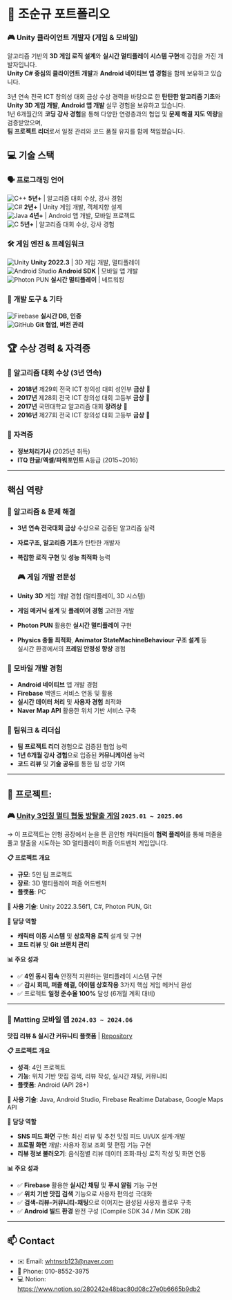 # 👋 조순규 포트폴리오

### 🎮 Unity 클라이언트 개발자 (게임 & 모바일)

알고리즘 기반의 **3D 게임 로직 설계**와 **실시간 멀티플레이 시스템 구현**에 강점을 가진 개발자입니다.  
**Unity C# 중심의 클라이언트 개발**과 **Android 네이티브 앱 경험**을 함께 보유하고 있습니다.  

3년 연속 전국 ICT 창의성 대회 금상 수상 경력을 바탕으로 한 **탄탄한 알고리즘 기초**와  
**Unity 3D 게임 개발**, **Android 앱 개발** 실무 경험을 보유하고 있습니다.  
1년 6개월간의 **코딩 강사 경험**을 통해 다양한 연령층과의 협업 및 **문제 해결 지도 역량**을 검증받았으며,  
**팀 프로젝트 리더**로서 일정 관리와 코드 품질 유지를 함께 책임졌습니다.

## 💻 기술 스택  


### 🗣️ **프로그래밍 언어**
![C++](https://img.shields.io/badge/C++-00599C?style=flat&logo=c%2B%2B&logoColor=white) **5년+** | 알고리즘 대회 수상, 강사 경험  
![C#](https://img.shields.io/badge/C%23-239120?style=flat-square&logo=c-sharp&logoColor=white) **2년+** | Unity 게임 개발, 객체지향 설계  
![Java](https://img.shields.io/badge/Java-007396?style=flat&logo=java&logoColor=white) **4년+** | Android 앱 개발, 모바일 프로젝트  
![C](https://img.shields.io/badge/C-A8B9CC?style=flat&logo=c&logoColor=white) **5년+** | 알고리즘 대회 수상, 강사 경험  

### 🛠️ **게임 엔진 & 프레임워크**
![Unity](https://img.shields.io/badge/Unity-000000?style=flat&logo=unity&logoColor=white) **Unity 2022.3** | 3D 게임 개발, 멀티플레이  
![Android Studio](https://img.shields.io/badge/Android%20Studio-3DDC84?style=flat&logo=android-studio&logoColor=white) **Android SDK** | 모바일 앱 개발  
![Photon PUN](https://img.shields.io/badge/Photon%20PUN-0082C9?style=flat&logo=data-transfer&logoColor=white) **실시간 멀티플레이** | 네트워킹  

### 🔧 **개발 도구 & 기타**
![Firebase](https://img.shields.io/badge/Firebase-FFCA28?style=flat&logo=firebase&logoColor=white) **실시간 DB, 인증**  
![GitHub](https://img.shields.io/badge/GitHub-181717?style=flat&logo=github&logoColor=white) **Git 협업, 버전 관리**  



## 🏆 **수상 경력 & 자격증**

### 🥇 **알고리즘 대회 수상** (3년 연속)
- **2018년** 제29회 전국 ICT 창의성 대회 성인부 **금상** 🥇
- **2017년** 제28회 전국 ICT 창의성 대회 고등부 **금상** 🥇  
- **2017년** 국민대학교 알고리즘 대회 **장려상** 🥉
- **2016년** 제27회 전국 ICT 창의성 대회 고등부 **금상** 🥇

### 📜 **자격증**
- **정보처리기사** (2025년 취득)
- **ITQ 한글/엑셀/파워포인트** A등급 (2015~2016)

---

## 핵심 역량   

### 🧠 **알고리즘 & 문제 해결**
- **3년 연속 전국대회 금상** 수상으로 검증된 알고리즘 실력
- **자료구조, 알고리즘 기초**가 탄탄한 개발자
- **복잡한 로직 구현** 및 **성능 최적화** 능력

  ### 🎮 **게임 개발 전문성**
- **Unity 3D** 게임 개발 경험 (멀티플레이, 3D 시스템)
- **게임 메커닉 설계** 및 **플레이어 경험** 고려한 개발
- **Photon PUN** 활용한 **실시간 멀티플레이** 구현
- **Physics 충돌 최적화**, **Animator StateMachineBehaviour 구조 설계** 등  
  실시간 환경에서의 **프레임 안정성 향상** 경험  

### 📱 **모바일 개발 경험**
- **Android 네이티브** 앱 개발 경험
- **Firebase** 백엔드 서비스 연동 및 활용
- **실시간 데이터 처리** 및 **사용자 경험** 최적화
- **Naver Map API** 활용한 위치 기반 서비스 구축  

### 👥 **팀워크 & 리더십**
- **팀 프로젝트 리더** 경험으로 검증된 협업 능력
- **1년 6개월 강사 경험**으로 입증된 **커뮤니케이션** 능력
- **코드 리뷰** 및 **기술 공유**를 통한 팀 성장 기여

--- 

## 🚀 **프로젝트**:  

### 🎮 [Unity 3인칭 멀티 협동 방탈출 게임](https://github.com/whtnsrb123/capstone-2025-17)  `2025.01 ~ 2025.06`
  → 이 프로젝트는 인형 공장에서 눈을 뜬 곰인형 캐릭터들이 **협력 플레이**를 통해 퍼즐을 풀고 탈출을 시도하는 3D 멀티플레이 퍼즐 어드벤처 게임입니다.  

**📋 프로젝트 개요**
- **규모**: 5인 팀 프로젝트
- **장르**: 3D 멀티플레이 퍼즐 어드벤처
- **플랫폼**: PC

**🔧 사용 기술**: Unity 2022.3.56f1, C#, Photon PUN, Git

**👤 담당 역할**
- **캐릭터 이동 시스템** 및 **상호작용 로직** 설계 및 구현
- **코드 리뷰** 및 **Git 브랜치 관리**

**📊 주요 성과**
- ✅ **4인 동시 접속** 안정적 지원하는 멀티플레이 시스템 구현
- ✅ **감시 회피, 퍼즐 해결, 아이템 상호작용** 3가지 핵심 게임 메커닉 완성
- ✅ 프로젝트 **일정 준수율 100%** 달성 (6개월 계획 대비)

---

 
### 📱 **Matting 모바일 앱** `2024.03 ~ 2024.06`
**맛집 리뷰 & 실시간 커뮤니티 플랫폼** | [Repository](https://github.com/whtnsrb123/mobile-project-matting)

**📋 프로젝트 개요**
- **성격**: 4인 프로젝트
- **기능**: 위치 기반 맛집 검색, 리뷰 작성, 실시간 채팅, 커뮤니티
- **플랫폼**: Android (API 28+)

**🔧 사용 기술**: Java, Android Studio, Firebase Realtime Database, Google Maps API

**👤 담당 역할**
- **SNS 피드 화면** 구현: 최신 리뷰 및 추천 맛집 피드 UI/UX 설계·개발
- **프로필 화면** 개발: 사용자 정보 조회 및 편집 기능 구현
- **리뷰 정보 불러오기**: 음식점별 리뷰 데이터 조회·파싱 로직 작성 및 화면 연동

**📊 주요 성과**
- ✅ **Firebase** 활용한 **실시간 채팅** 및 **푸시 알림** 기능 구현
- ✅ **위치 기반 맛집 검색** 기능으로 사용자 편의성 극대화
- ✅ **검색-리뷰-커뮤니티-채팅**으로 이어지는 완성된 사용자 플로우 구축
- ✅ **Android 빌드 환경** 완전 구성 (Compile SDK 34 / Min SDK 28)

  
---


## 📫 Contact

- ✉️ Email: whtnsrb123@naver.com
- 📱 Phone: 010-8552-3975
- 💻 Notion: https://www.notion.so/280242e48bac80d08c27e0b6665b9db2
